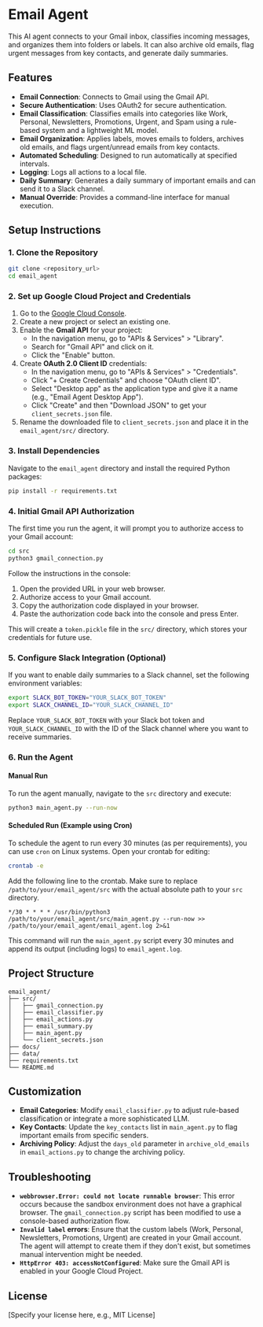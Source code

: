 # Email Agent

This AI agent connects to your Gmail inbox, classifies incoming messages, and organizes them into folders or labels. It can also archive old emails, flag urgent messages from key contacts, and generate daily summaries.

## Features

*   **Email Connection**: Connects to Gmail using the Gmail API.
*   **Secure Authentication**: Uses OAuth2 for secure authentication.
*   **Email Classification**: Classifies emails into categories like Work, Personal, Newsletters, Promotions, Urgent, and Spam using a rule-based system and a lightweight ML model.
*   **Email Organization**: Applies labels, moves emails to folders, archives old emails, and flags urgent/unread emails from key contacts.
*   **Automated Scheduling**: Designed to run automatically at specified intervals.
*   **Logging**: Logs all actions to a local file.
*   **Daily Summary**: Generates a daily summary of important emails and can send it to a Slack channel.
*   **Manual Override**: Provides a command-line interface for manual execution.

## Setup Instructions

### 1. Clone the Repository

```bash
git clone <repository_url>
cd email_agent
```

### 2. Set up Google Cloud Project and Credentials

1.  Go to the [Google Cloud Console](https://console.cloud.google.com/).
2.  Create a new project or select an existing one.
3.  Enable the **Gmail API** for your project:
    *   In the navigation menu, go to "APIs & Services" > "Library".
    *   Search for "Gmail API" and click on it.
    *   Click the "Enable" button.
4.  Create **OAuth 2.0 Client ID** credentials:
    *   In the navigation menu, go to "APIs & Services" > "Credentials".
    *   Click "+ Create Credentials" and choose "OAuth client ID".
    *   Select "Desktop app" as the application type and give it a name (e.g., "Email Agent Desktop App").
    *   Click "Create" and then "Download JSON" to get your `client_secrets.json` file.
5.  Rename the downloaded file to `client_secrets.json` and place it in the `email_agent/src/` directory.

### 3. Install Dependencies

Navigate to the `email_agent` directory and install the required Python packages:

```bash
pip install -r requirements.txt
```

### 4. Initial Gmail API Authorization

The first time you run the agent, it will prompt you to authorize access to your Gmail account:

```bash
cd src
python3 gmail_connection.py
```

Follow the instructions in the console:
1.  Open the provided URL in your web browser.
2.  Authorize access to your Gmail account.
3.  Copy the authorization code displayed in your browser.
4.  Paste the authorization code back into the console and press Enter.

This will create a `token.pickle` file in the `src/` directory, which stores your credentials for future use.

### 5. Configure Slack Integration (Optional)

If you want to enable daily summaries to a Slack channel, set the following environment variables:

```bash
export SLACK_BOT_TOKEN="YOUR_SLACK_BOT_TOKEN"
export SLACK_CHANNEL_ID="YOUR_SLACK_CHANNEL_ID"
```

Replace `YOUR_SLACK_BOT_TOKEN` with your Slack bot token and `YOUR_SLACK_CHANNEL_ID` with the ID of the Slack channel where you want to receive summaries.

### 6. Run the Agent

#### Manual Run

To run the agent manually, navigate to the `src` directory and execute:

```bash
python3 main_agent.py --run-now
```

#### Scheduled Run (Example using Cron)

To schedule the agent to run every 30 minutes (as per requirements), you can use `cron` on Linux systems. Open your crontab for editing:

```bash
crontab -e
```

Add the following line to the crontab. Make sure to replace `/path/to/your/email_agent/src` with the actual absolute path to your `src` directory.

```cron
*/30 * * * * /usr/bin/python3 /path/to/your/email_agent/src/main_agent.py --run-now >> /path/to/your/email_agent/email_agent.log 2>&1
```

This command will run the `main_agent.py` script every 30 minutes and append its output (including logs) to `email_agent.log`.

## Project Structure

```
email_agent/
├── src/
│   ├── gmail_connection.py
│   ├── email_classifier.py
│   ├── email_actions.py
│   ├── email_summary.py
│   ├── main_agent.py
│   └── client_secrets.json
├── docs/
├── data/
├── requirements.txt
└── README.md
```

## Customization

*   **Email Categories**: Modify `email_classifier.py` to adjust rule-based classification or integrate a more sophisticated LLM.
*   **Key Contacts**: Update the `key_contacts` list in `main_agent.py` to flag important emails from specific senders.
*   **Archiving Policy**: Adjust the `days_old` parameter in `archive_old_emails` in `email_actions.py` to change the archiving policy.

## Troubleshooting

*   **`webbrowser.Error: could not locate runnable browser`**: This error occurs because the sandbox environment does not have a graphical browser. The `gmail_connection.py` script has been modified to use a console-based authorization flow.
*   **`Invalid label` errors**: Ensure that the custom labels (Work, Personal, Newsletters, Promotions, Urgent) are created in your Gmail account. The agent will attempt to create them if they don't exist, but sometimes manual intervention might be needed.
*   **`HttpError 403: accessNotConfigured`**: Make sure the Gmail API is enabled in your Google Cloud Project.

## License

[Specify your license here, e.g., MIT License]

